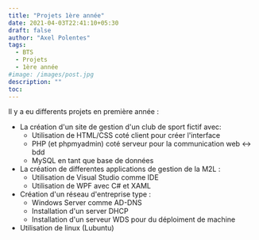 ```yaml
---
title: "Projets 1ère année"
date: 2021-04-03T22:41:10+05:30
draft: false
author: "Axel Polentes"
tags:
  - BTS
  - Projets
  - 1ère année
#image: /images/post.jpg
description: ""
toc: 
---
```


Il y a eu differents projets en première année :
  - La création d'un site de gestion d'un club de sport fictif avec:
    - Utilisation de HTML/CSS coté client pour créer l'interface
    - PHP (et phpmyadmin) coté serveur pour la communication web <-> bdd
    - MySQL en tant que base de données
  - La création de differentes applications de gestion de la M2L :
    - Utilisation de Visual Studio comme IDE
    - Utilisation de WPF avec C# et XAML
  - Création d'un réseau d'entreprise type :
    - Windows Server comme AD-DNS
    - Installation d'un server DHCP
    - Installation d'un serveur WDS pour du déploiment de machine
  - Utilisation de linux (Lubuntu)

